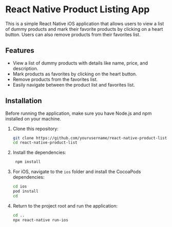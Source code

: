 # React Native Product Listing App

This is a simple React Native iOS application that allows users to view a list of dummy products and mark their favorite products by clicking on a heart button. Users can also remove products from their favorites list.

## Features

- View a list of dummy products with details like name, price, and description.
- Mark products as favorites by clicking on the heart button.
- Remove products from the favorites list.
- Easily navigate between the product list and favorites list.


## Installation

Before running the application, make sure you have Node.js and npm installed on your machine.

1. Clone this repository:
   ```bash
   git clone https://github.com/yourusername/react-native-product-list.git
   cd react-native-product-list
   ```
2. Install the dependencies:
   ```bash
    npm install
   ```

3. For iOS, navigate to the `ios` folder and install the CocoaPods dependencies:
    ```bash
    cd ios
    pod install
    cd
   ```

4. Return to the project root and run the application:
   ```bash
   cd ..
   npx react-native run-ios
   ```

